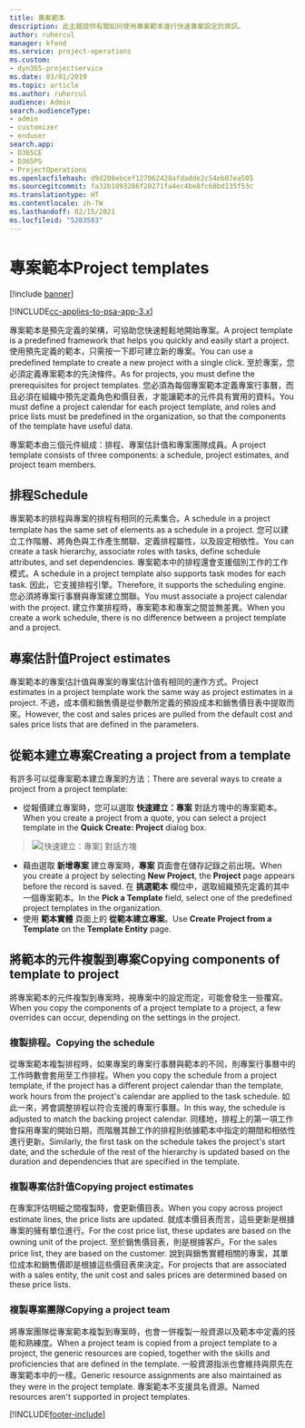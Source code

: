 ```yaml
---
title: 專案範本
description: 此主題提供有關如何使用專案範本進行快速專案設定的資訊。
author: ruhercul
manager: kfend
ms.service: project-operations
ms.custom:
- dyn365-projectservice
ms.date: 03/01/2019
ms.topic: article
ms.author: ruhercul
audience: Admin
search.audienceType:
- admin
- customizer
- enduser
search.app:
- D365CE
- D365PS
- ProjectOperations
ms.openlocfilehash: d9d208ebcef127062428afdadde2c54eb07ea505
ms.sourcegitcommit: fa32b1893286f20271fa4ec4be8fc68bd135f53c
ms.translationtype: HT
ms.contentlocale: zh-TW
ms.lasthandoff: 02/15/2021
ms.locfileid: "5283583"
---
```

# <a name="project-templates"></a><span data-ttu-id="f44a1-103">專案範本</span><span class="sxs-lookup"><span data-stu-id="f44a1-103">Project templates</span></span> 

[!include [banner](../includes/psa-now-project-operations.md)]

[!INCLUDE[cc-applies-to-psa-app-3.x](../includes/cc-applies-to-psa-app-3x.md)]

<span data-ttu-id="f44a1-104">專案範本是預先定義的架構，可協助您快速輕鬆地開始專案。</span><span class="sxs-lookup"><span data-stu-id="f44a1-104">A project template is a predefined framework that helps you quickly and easily start a project.</span></span> <span data-ttu-id="f44a1-105">使用預先定義的範本，只需按一下即可建立新的專案。</span><span class="sxs-lookup"><span data-stu-id="f44a1-105">You can use a predefined template to create a new project with a single click.</span></span> <span data-ttu-id="f44a1-106">至於專案，您必須定義專案範本的先決條件。</span><span class="sxs-lookup"><span data-stu-id="f44a1-106">As for projects, you must define the prerequisites for project templates.</span></span> <span data-ttu-id="f44a1-107">您必須為每個專案範本定義專案行事曆，而且必須在組織中預先定義角色和價目表，才能讓範本的元件具有實用的資料。</span><span class="sxs-lookup"><span data-stu-id="f44a1-107">You must define a project calendar for each project template, and roles and price lists must be predefined in the organization, so that the components of the template have useful data.</span></span>

<span data-ttu-id="f44a1-108">專案範本由三個元件組成：排程、專案估計值和專案團隊成員。</span><span class="sxs-lookup"><span data-stu-id="f44a1-108">A project template consists of three components: a schedule, project estimates, and project team members.</span></span>

## <a name="schedule"></a><span data-ttu-id="f44a1-109">排程</span><span class="sxs-lookup"><span data-stu-id="f44a1-109">Schedule</span></span>

<span data-ttu-id="f44a1-110">專案範本的排程與專案的排程有相同的元素集合。</span><span class="sxs-lookup"><span data-stu-id="f44a1-110">A schedule in a project template has the same set of elements as a schedule in a project.</span></span> <span data-ttu-id="f44a1-111">您可以建立工作階層、將角色與工作產生關聯、定義排程屬性，以及設定相依性。</span><span class="sxs-lookup"><span data-stu-id="f44a1-111">You can create a task hierarchy, associate roles with tasks, define schedule attributes, and set dependencies.</span></span> <span data-ttu-id="f44a1-112">專案範本中的排程還會支援個別工作的工作模式。</span><span class="sxs-lookup"><span data-stu-id="f44a1-112">A schedule in a project template also supports task modes for each task.</span></span> <span data-ttu-id="f44a1-113">因此，它支援排程引擎。</span><span class="sxs-lookup"><span data-stu-id="f44a1-113">Therefore, it supports the scheduling engine.</span></span> <span data-ttu-id="f44a1-114">您必須將專案行事曆與專案建立關聯。</span><span class="sxs-lookup"><span data-stu-id="f44a1-114">You must associate a project calendar with the project.</span></span> <span data-ttu-id="f44a1-115">建立作業排程時，專案範本和專案之間並無差異。</span><span class="sxs-lookup"><span data-stu-id="f44a1-115">When you create a work schedule, there is no difference between a project template and a project.</span></span>

## <a name="project-estimates"></a><span data-ttu-id="f44a1-116">專案估計值</span><span class="sxs-lookup"><span data-stu-id="f44a1-116">Project estimates</span></span>

<span data-ttu-id="f44a1-117">專案範本的專案估計值與專案的專案估計值有相同的運作方式。</span><span class="sxs-lookup"><span data-stu-id="f44a1-117">Project estimates in a project template work the same way as project estimates in a project.</span></span> <span data-ttu-id="f44a1-118">不過，成本價和銷售價是從參數所定義的預設成本和銷售價目表中提取而來。</span><span class="sxs-lookup"><span data-stu-id="f44a1-118">However, the cost and sales prices are pulled from the default cost and sales price lists that are defined in the parameters.</span></span>

## <a name="creating-a-project-from-a-template"></a><span data-ttu-id="f44a1-119">從範本建立專案</span><span class="sxs-lookup"><span data-stu-id="f44a1-119">Creating a project from a template</span></span>
 
<span data-ttu-id="f44a1-120">有許多可以從專案範本建立專案的方法：</span><span class="sxs-lookup"><span data-stu-id="f44a1-120">There are several ways to create a project from a project template:</span></span>

- <span data-ttu-id="f44a1-121">從報價建立專案時，您可以選取 **快速建立：專案** 對話方塊中的專案範本。</span><span class="sxs-lookup"><span data-stu-id="f44a1-121">When you create a project from a quote, you can select a project template in the **Quick Create: Project** dialog box.</span></span>

> ![[快速建立：專案] 對話方塊](media/project-11.png)

- <span data-ttu-id="f44a1-123">藉由選取 **新增專案** 建立專案時，**專案** 頁面會在儲存記錄之前出現。</span><span class="sxs-lookup"><span data-stu-id="f44a1-123">When you create a project by selecting **New Project**, the **Project** page appears before the record is saved.</span></span> <span data-ttu-id="f44a1-124">在 **挑選範本** 欄位中，選取組織預先定義的其中一個專案範本。</span><span class="sxs-lookup"><span data-stu-id="f44a1-124">In the **Pick a Template** field, select one of the predefined project templates in the organization.</span></span>
- <span data-ttu-id="f44a1-125">使用 **範本實體** 頁面上的 **從範本建立專案**。</span><span class="sxs-lookup"><span data-stu-id="f44a1-125">Use **Create Project from a Template** on the **Template Entity** page.</span></span>

## <a name="copying-components-of-template-to-project"></a><span data-ttu-id="f44a1-126">將範本的元件複製到專案</span><span class="sxs-lookup"><span data-stu-id="f44a1-126">Copying components of template to project</span></span>

<span data-ttu-id="f44a1-127">將專案範本的元件複製到專案時，視專案中的設定而定，可能會發生一些覆寫。</span><span class="sxs-lookup"><span data-stu-id="f44a1-127">When you copy the components of a project template to a project, a few overrides can occur, depending on the settings in the project.</span></span>

### <a name="copying-the-schedule"></a><span data-ttu-id="f44a1-128">複製排程。</span><span class="sxs-lookup"><span data-stu-id="f44a1-128">Copying the schedule</span></span>

<span data-ttu-id="f44a1-129">從專案範本複製排程時，如果專案的專案行事曆與範本的不同，則專案行事曆中的工作時數會套用至工作排程。</span><span class="sxs-lookup"><span data-stu-id="f44a1-129">When you copy the schedule from a project template, if the project has a different project calendar than the template, work hours from the project's calendar are applied to the task schedule.</span></span> <span data-ttu-id="f44a1-130">如此一來，將會調整排程以符合支援的專案行事曆。</span><span class="sxs-lookup"><span data-stu-id="f44a1-130">In this way, the schedule is adjusted to match the backing project calendar.</span></span> <span data-ttu-id="f44a1-131">同樣地，排程上的第一項工作會採用專案的開始日期，而階層其餘工作的排程則依據範本中指定的期間和相依性進行更新。</span><span class="sxs-lookup"><span data-stu-id="f44a1-131">Similarly, the first task on the schedule takes the project's start date, and the schedule of the rest of the hierarchy is updated based on the duration and dependencies that are specified in the template.</span></span> 

### <a name="copying-project-estimates"></a><span data-ttu-id="f44a1-132">複製專案估計值</span><span class="sxs-lookup"><span data-stu-id="f44a1-132">Copying project estimates</span></span> 

<span data-ttu-id="f44a1-133">在專案評估明細之間複製時，會更新價目表。</span><span class="sxs-lookup"><span data-stu-id="f44a1-133">When you copy across project estimate lines, the price lists are updated.</span></span> <span data-ttu-id="f44a1-134">就成本價目表而言，這些更新是根據專案的擁有單位進行。</span><span class="sxs-lookup"><span data-stu-id="f44a1-134">For the cost price list, these updates are based on the owning unit of the project.</span></span> <span data-ttu-id="f44a1-135">至於銷售價目表，則是根據客戶。</span><span class="sxs-lookup"><span data-stu-id="f44a1-135">For the sales price list, they are based on the customer.</span></span> <span data-ttu-id="f44a1-136">說到與銷售實體相關的專案，其單位成本和銷售價即是根據這些價目表來決定。</span><span class="sxs-lookup"><span data-stu-id="f44a1-136">For projects that are associated with a sales entity, the unit cost and sales prices are determined based on these price lists.</span></span>

### <a name="copying-a-project-team"></a><span data-ttu-id="f44a1-137">複製專案團隊</span><span class="sxs-lookup"><span data-stu-id="f44a1-137">Copying a project team</span></span>

<span data-ttu-id="f44a1-138">將專案團隊從專案範本複製到專案時，也會一併複製一般資源以及範本中定義的技能和熟練度。</span><span class="sxs-lookup"><span data-stu-id="f44a1-138">When a project team is copied from a project template to a project, the generic resources are copied, together with the skills and proficiencies that are defined in the template.</span></span> <span data-ttu-id="f44a1-139">一般資源指派也會維持與原先在專案範本中的一樣。</span><span class="sxs-lookup"><span data-stu-id="f44a1-139">Generic resource assignments are also maintained as they were in the project template.</span></span> <span data-ttu-id="f44a1-140">專案範本不支援具名資源。</span><span class="sxs-lookup"><span data-stu-id="f44a1-140">Named resources aren't supported in project templates.</span></span>


[!INCLUDE[footer-include](../includes/footer-banner.md)]